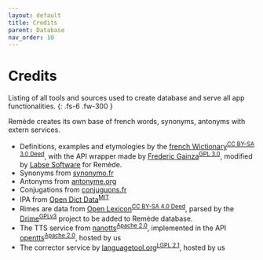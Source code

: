 ```yaml
---
layout: default
title: Credits
parent: Database
nav_order: 10
---
```


# Credits
Listing of all tools and sources used to create database and serve all app functionalities. 
{: .fs-6 .fw-300 }

Remède creates its own base of french words, synonyms, antonyms with extern services.

- Definitions, examples and etymologies by the [french Wictionary](https://fr.wiktionary.org/wiki/Wiktionnaire:Page_d%E2%80%99accueil)<sup>[CC BY-SA 3.0 Deed](https://fr.wiktionary.org/wiki/Wiktionnaire:Licence)</sup>, with the API wrapper made by [Frederic Gainza](https://api-definition.fgainza.fr/)<sup>[GPL 3.0](https://github.com/FredGainza/api-definition/blob/main/LICENSE)</sup>, modified by [Labse Software](https://github.com/LabseSoftware/api-definition) for Remède.
- Synonyms from [synonymo.fr](http://www.synonymo.fr)
- Antonyms from [antonyme.org](http://www.antonyme.org)
- Conjugations from [conjuguons.fr](http://www.conjuguons.fr)
- IPA from [Open Dict Data](https://github.com/open-dict-data/ipa-dict)<sup>[MIT](https://github.com/open-dict-data/ipa-dict/blob/master/LICENSE)</sup>
- Rimes are data from [Open Lexicon](http://www.lexique.org/?page_id=91)<sup>[CC BY-SA 4.0 Deed](https://github.com/chrplr/openlexicon/blob/master/LICENSE.txt)</sup>, parsed by the [Drime](https://a3nm.net/git/drime/files.html)<sup>[GPLv3](https://a3nm.net/git/drime/file/COPYING.html)</sup> project to be added to Remède database.
- The TTS service from [nanotts](https://github.com/gmn/nanotts)<sup>[Apache 2.0](https://github.com/gmn/nanotts/blob/master/LICENSE)</sup>, implemented in the API [opentts](https://github.com/synesthesiam/opentts)<sup>[Apache 2.0](https://github.com/gmn/nanotts/blob/master/LICENSE)</sup>, hosted by us
- The corrector service by [languagetool.org](https://languagetool.org)<sup>[LGPL 2.1](https://github.com/languagetool-org/languagetool/blob/master/COPYING.txt)</sup>, hosted by us

